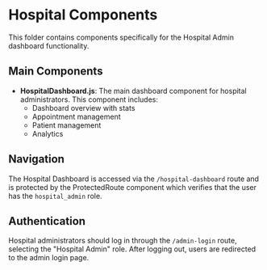 # Hospital Components

This folder contains components specifically for the Hospital Admin dashboard functionality.

## Main Components

- **HospitalDashboard.js**: The main dashboard component for hospital administrators. This component includes:
  - Dashboard overview with stats
  - Appointment management
  - Patient management
  - Analytics

## Navigation

The Hospital Dashboard is accessed via the `/hospital-dashboard` route and is protected by the ProtectedRoute component which verifies that the user has the `hospital_admin` role.

## Authentication

Hospital administrators should log in through the `/admin-login` route, selecting the "Hospital Admin" role. After logging out, users are redirected to the admin login page.
